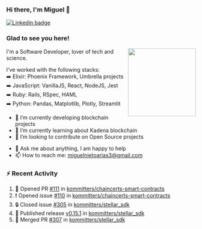 ### Hi there, I'm Miguel 👋

<a href="https://linkedin.com/in/miguelnietoa/" target="_blank" rel="noopener noreferrer">
  <img src="https://img.shields.io/badge/-LinkedIn-0e76a8?style=flat-square&logo=Linkedin&logoColor=white" alt="Linkedin badge">
</a>
<!-- [![Website Badge](https://img.shields.io/badge/Website-3b5998?style=flat-square&logo=google-chrome&logoColor=white)](#notavailablenow#) 

<img src="https://i.imgur.com/tbrLrt5.gif" width=400 alt="Coding GIF" align="right"/>
-->


### Glad to see you here!
<a href="https://github.com/miguelnietoa"><img src="https://github-readme-stats-git-masterrstaa-rickstaa.vercel.app/api?username=miguelnietoa&show_icons=true&hide_border=true&count_private=true&include_all_commits=true&theme=tokyonight" height="180em" align="right"/></a>
I'm a Software Developer, lover of tech and science. 

I've worked with the following stacks:\
➡️ Elixir: Phoenix Framework, Umbrella projects\
➡️ JavaScript: VanillaJS, React, NodeJS, Jest\
➡️ Ruby: Rails, RSpec, HAML\
➡️ Python: Pandas, Matplotlib, Plotly, Streamlit

- 🔭 I’m currently developing blockchain projects
- 🌱 I’m currently learning about Kadena blockchain
- 👯 I’m looking to contribute on Open Source projects
<!-- 
- 😄 I just finished a Machine Learning course! 
- 🤔 I’m looking for help with ...
-->
- 💬 Ask me about anything, I am happy to help
- 📫 How to reach me: miguelnietoarias3@gmail.com


### ⚡ Recent Activity

<!--START_SECTION:activity-->
1. 💪 Opened PR [#111](https://github.com/kommitters/chaincerts-smart-contracts/pull/111) in [kommitters/chaincerts-smart-contracts](https://github.com/kommitters/chaincerts-smart-contracts)
2. ❗ Opened issue [#110](https://github.com/kommitters/chaincerts-smart-contracts/issues/110) in [kommitters/chaincerts-smart-contracts](https://github.com/kommitters/chaincerts-smart-contracts)
3. 🔒 Closed issue [#305](https://github.com/kommitters/stellar_sdk/issues/305) in [kommitters/stellar_sdk](https://github.com/kommitters/stellar_sdk)
4. 🚀 Published release [v0.15.1](https://github.com/v0.15.1) in [kommitters/stellar_sdk](https://github.com/kommitters/stellar_sdk)
5. 🎉 Merged PR [#307](https://github.com/kommitters/stellar_sdk/pull/307) in [kommitters/stellar_sdk](https://github.com/kommitters/stellar_sdk)
<!--END_SECTION:activity-->
